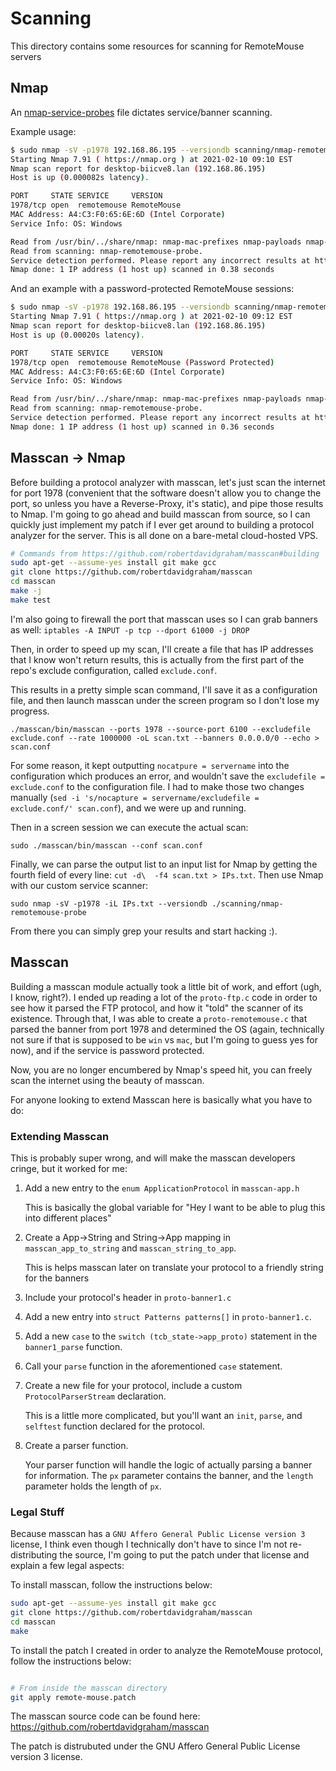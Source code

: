 # Scanning

This directory contains some resources for scanning for RemoteMouse servers

## Nmap

An [nmap-service-probes](https://nmap.org/book/vscan-fileformat.html#vscan-fileformat-example) file dictates service/banner scanning. 

Example usage:
```bash
$ sudo nmap -sV -p1978 192.168.86.195 --versiondb scanning/nmap-remotemouse-probe                                                                   
Starting Nmap 7.91 ( https://nmap.org ) at 2021-02-10 09:10 EST
Nmap scan report for desktop-biicve8.lan (192.168.86.195)
Host is up (0.000082s latency).

PORT     STATE SERVICE     VERSION
1978/tcp open  remotemouse RemoteMouse
MAC Address: A4:C3:F0:65:6E:6D (Intel Corporate)
Service Info: OS: Windows

Read from /usr/bin/../share/nmap: nmap-mac-prefixes nmap-payloads nmap-services.
Read from scanning: nmap-remotemouse-probe.
Service detection performed. Please report any incorrect results at https://nmap.org/submit/ .
Nmap done: 1 IP address (1 host up) scanned in 0.38 seconds
```

And an example with a password-protected RemoteMouse sessions:
```bash
$ sudo nmap -sV -p1978 192.168.86.195 --versiondb scanning/nmap-remotemouse-probe
Starting Nmap 7.91 ( https://nmap.org ) at 2021-02-10 09:12 EST
Nmap scan report for desktop-biicve8.lan (192.168.86.195)
Host is up (0.00020s latency).

PORT     STATE SERVICE     VERSION
1978/tcp open  remotemouse RemoteMouse (Password Protected)
MAC Address: A4:C3:F0:65:6E:6D (Intel Corporate)
Service Info: OS: Windows

Read from /usr/bin/../share/nmap: nmap-mac-prefixes nmap-payloads nmap-services.
Read from scanning: nmap-remotemouse-probe.
Service detection performed. Please report any incorrect results at https://nmap.org/submit/ .
Nmap done: 1 IP address (1 host up) scanned in 0.36 seconds
```

## Masscan -> Nmap

Before building a protocol analyzer with masscan, let's just scan the internet for port 1978 (convenient that the software doesn't allow you to change the port, so unless you have a Reverse-Proxy, it's static), and pipe those results to Nmap. I'm going to go ahead and build masscan from source, so I can quickly just implement my patch if I ever get around to building a protocol analyzer for the server.  This is all done on a bare-metal cloud-hosted VPS.

```bash
# Commands from https://github.com/robertdavidgraham/masscan#building
sudo apt-get --assume-yes install git make gcc
git clone https://github.com/robertdavidgraham/masscan
cd masscan
make -j
make test
```

I'm also going to firewall the port that masscan uses so I can grab banners as well: `iptables -A INPUT -p tcp --dport 61000 -j DROP`


Then, in order to speed up my scan, I'll create a file that has IP addresses that I know won't return results, this is actually from the first part of the repo's exclude configuration, called `exclude.conf`.

This results in a pretty simple scan command, I'll save it as a configuration file, and then launch masscan under the screen program so I don't lose my progress.

`./masscan/bin/masscan --ports 1978 --source-port 6100 --excludefile exclude.conf --rate 1000000 -oL scan.txt --banners 0.0.0.0/0 --echo > scan.conf`

For some reason, it kept outputting `nocatpure = servername` into the configuration which produces an error, and wouldn't save the `excludefile = exclude.conf` to the configuration file. I had to make those two changes manually (`sed -i 's/nocapture = servername/excludefile = exclude.conf/' scan.conf`), and we were up and running.

Then in a screen session we can execute the actual scan:

`sudo ./masscan/bin/masscan --conf scan.conf`

Finally, we can parse the output list to an input list for Nmap by getting the fourth field of every line: `cut -d\  -f4 scan.txt > IPs.txt`. Then use Nmap with our custom service scanner:

`sudo nmap -sV -p1978 -iL IPs.txt --versiondb ./scanning/nmap-remotemouse-probe` 

From there you can simply grep your results and start hacking :).


## Masscan

Building a masscan module actually took a little bit of work, and effort (ugh, I know, right?). I ended up reading a lot of the `proto-ftp.c` code in order to see how it parsed the FTP protocol, and how it "told" the scanner of its existence. Through that, I was able to create a `proto-remotemouse.c` that parsed the banner from port 1978 and determined the OS (again, technically not sure if that is supposed to be `win` vs `mac`, but I'm going to guess yes for now), and if the service is password protected.

Now, you are no longer encumbered by Nmap's speed hit, you can freely scan the internet using the beauty of masscan.


For anyone looking to extend Masscan here is basically what you have to do:

### Extending Masscan

This is probably super wrong, and will make the masscan developers cringe, but it worked for me:

1. Add a new entry to the `enum ApplicationProtocol` in `masscan-app.h`
    
    This is basically the global variable for "Hey I want to be able to plug this into different places"
2. Create a App->String and String->App mapping in `masscan_app_to_string` and `masscan_string_to_app`.

    This is helps masscan later on translate your protocol to a friendly string for the banners
3. Include your protocol's header in `proto-banner1.c`
4. Add a new entry into `struct Patterns patterns[]` in `proto-banner1.c`.
5. Add a new `case` to the `switch (tcb_state->app_proto)` statement in the `banner1_parse` function.
6. Call your `parse` function in the aforementioned `case` statement.
7. Create a new file for your protocol, include a custom `ProtocolParserStream` declaration.

    This is a little more complicated, but you'll want an `init`, `parse`, and `selftest` function declared for the protocol.
8. Create a parser function.

    Your parser function will handle the logic of actually parsing a banner for information. The `px` parameter contains the banner, and the `length` parameter holds the length of `px`.



### Legal Stuff

Because masscan has a `GNU Affero General Public License version 3` license, I think even though I technically don't have to since I'm not re-distributing the source, I'm going to put the patch under that license and explain a few legal aspects:


To install masscan, follow the instructions below:

```bash
sudo apt-get --assume-yes install git make gcc
git clone https://github.com/robertdavidgraham/masscan
cd masscan
make
```

To install the patch I created in order to analyze the RemoteMouse protocol, follow the instructions below:

```bash

# From inside the masscan directory
git apply remote-mouse.patch
```

The masscan source code can be found here: https://github.com/robertdavidgraham/masscan

The patch is distrubuted under the GNU Affero General Public License version 3 license.